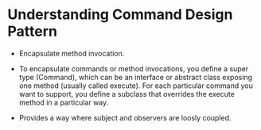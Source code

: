 # Understanding Command Design Pattern

- Encapsulate method invocation.

- To encapsulate commands or method invocations, you define a super type (Command), which can be an interface or abstract class exposing one method (usually called execute). For each particular command you want to support, you define a subclass that overrides the execute method in a particular way.

- Provides a way where subject and observers are loosly coupled.
